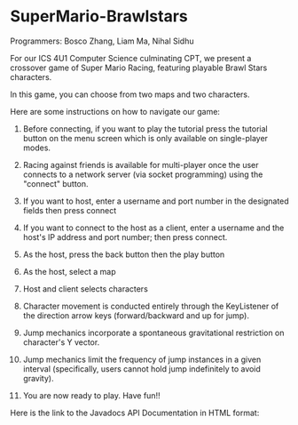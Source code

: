 # SuperMario-Brawlstars
Programmers: Bosco Zhang, Liam Ma, Nihal Sidhu

For our ICS 4U1 Computer Science culminating CPT, we present a crossover game of Super Mario Racing, featuring playable Brawl Stars characters. 

In this game, you can choose from two maps and two characters. 

Here are some instructions on how to navigate our game:
1. Before connecting, if you want to play the tutorial press the tutorial button on the menu screen which is only available on single-player modes.
  
2. Racing against friends is available for multi-player once the user connects to a network server (via socket programming) using the "connect" button.
   
3. If you want to host, enter a username and port number in the designated fields then press connect

4. If you want to connect to the host as a client, enter a username and the host's IP address and port number; then press connect.

5. As the host, press the back button then the play button

6. As the host, select a map

7. Host and client selects characters

8. Character movement is conducted entirely through the KeyListener of the direction arrow keys (forward/backward and up for jump).

9. Jump mechanics incorporate a spontaneous gravitational restriction on character's Y vector.

10. Jump mechanics limit the frequency of jump instances in a given interval (specifically, users cannot hold jump indefinitely to avoid gravity).

11. You are now ready to play. Have fun!!

Here is the link to the Javadocs API Documentation in HTML format: 
